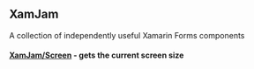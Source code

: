 ## XamJam
A collection of independently useful Xamarin Forms components

#### [XamJam/Screen](https://github.com/jasonCodesAway/XamJam/tree/master/XamJam.Screen) - gets the current screen size
